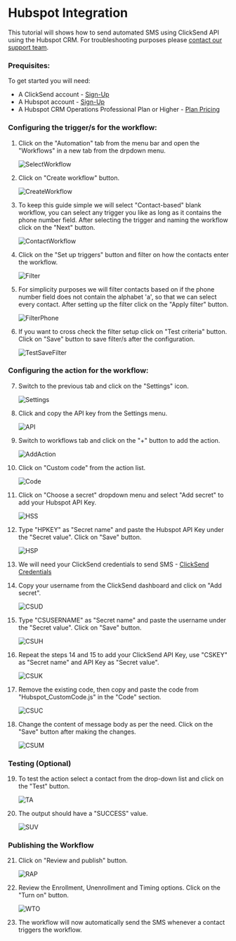 # Hubspot Integration

This tutorial will shows how to send automated SMS using ClickSend API using the Hubspot CRM.  For troubleshooting purposes please [contact our support team](https://www.clicksend.com/help?utm_source=github&utm_medium=referral&utm_campaign=integration-sqs&utm_content=contact-support).

### Prequisites:

To get started you will need:

- A ClickSend account -
    [Sign-Up](https://www.clicksend.com/signup?utm_source=github&utm_medium=referral&utm_campaign=integration-sqs&utm_content=pre-requisites)
- A Hubspot account - [Sign-Up](https://app.hubspot.com/signup-hubspot/crm?hubs_signup-cta=login-signup-cta&hubs_signup-url=app.hubspot.com%2Flogin&uuid=6d8713b6-037b-45ae-b99c-b1cd982d9849&step=landing_page)
- A Hubspot CRM Operations Professional Plan or Higher - [Plan Pricing](https://app.hubspot.com/pricing/22065255/operations?products=operations-hub-starter_1&term=annual)

### Configuring the trigger/s for the workflow:

1. Click on the "Automation" tab from the menu bar and open the "Workflows" in a new tab from the drpdown menu. 
  
    <img width="" alt="SelectWorkflow" src="https://user-images.githubusercontent.com/66475561/171551258-56f52963-e5cd-4cdb-a10b-11a8911a3e6f.png">
  
2. Click on "Create workflow" button.

    <img width="" alt="CreateWorkflow" src="https://user-images.githubusercontent.com/66475561/171106567-a7b8180f-ac48-4c29-8a5d-48a564e36745.png">
  
3. To keep this guide simple we will select "Contact-based" blank workflow, you can select any trigger you like as long as it contains the phone number field. After selecting the trigger and naming the workflow click on the "Next" button.

    <img width="" alt="ContactWorkflow" src="https://user-images.githubusercontent.com/66475561/171107617-c64bd239-f38a-40ed-843f-f467d7d599dc.png">
  
4. Click on the "Set up triggers" button and filter on how the contacts enter the workflow.

    <img width="" alt="Filter" src="https://user-images.githubusercontent.com/66475561/171109793-702aa901-df69-4834-9f1b-ecd358e1488d.png">
  
5. For simplicity purposes we will filter contacts based on if the phone number field does not contain the alphabet 'a', so that we can select every contact. After setting up the filter click on the "Apply filter" button.

    <img width="" alt="FilterPhone" src="https://user-images.githubusercontent.com/66475561/171111762-573f796d-7d5c-4ff4-af48-3eddffaef56a.png"> 

6. If you want to cross check the filter setup click on "Test criteria" button. Click on "Save" button to save filter/s after the configuration.

    <img width="" alt="TestSaveFilter" src="https://user-images.githubusercontent.com/66475561/171113227-e3096f52-ac26-40cb-8da5-8af649316ce8.png">

### Configuring the action for the workflow:

7. Switch to the previous tab and click on the "Settings" icon.

    <img width="" alt="Settings" src="https://user-images.githubusercontent.com/66475561/171551905-05f9f07c-7705-4fdc-a7ec-7299db9c1774.png">
    
8. Click and copy the API key from the Settings menu.

    <img width="" alt="API" src="https://user-images.githubusercontent.com/66475561/171552660-7108cb83-8c2d-486d-925d-bace2d9691cc.png">

9. Switch to workflows tab and click on the "+" button to add the action.

    <img width="" alt="AddAction" src="https://user-images.githubusercontent.com/66475561/171116487-f64ea5b8-67a3-4b20-b76a-63a484ba8f99.png">
    
10. Click on "Custom code" from the action list.

    <img width="" alt="Code" src="https://user-images.githubusercontent.com/66475561/171549087-d72ba017-382c-435a-b513-33ef71c3cb79.png">
    
11. Click on "Choose a secret" dropdown menu and select "Add secret" to add your Hubspot API Key.

    <img width="" alt="HSS" src="https://user-images.githubusercontent.com/66475561/171553371-11d7fd05-5ec0-4724-a70f-16c7c4d1e26b.png">
    
12. Type "HPKEY" as "Secret name" and paste the Hubspot API Key under the "Secret value". Click on "Save" button.

    <img width="" alt="HSP" src="https://user-images.githubusercontent.com/66475561/171553987-103ea2fb-2871-4964-8bb9-7d3f8f9e4acd.png">
    
13. We will need your ClickSend credentials to send SMS - [ClickSend Credentials](https://dashboard.clicksend.com/account/subaccounts?utm_source=github&utm_medium=referral&utm_campaign=integration-sqs&utm_content=cs-credentials)
    
14. Copy your username from the ClickSend dashboard and click on "Add secret".

    <img width="" alt="CSUD" src="https://user-images.githubusercontent.com/66475561/171555139-07b5bb00-3e85-424c-9895-1b7268a91daa.png">
    
15. Type "CSUSERNAME" as "Secret name" and paste the username under the "Secret value". Click on "Save" button.

    <img width="" alt="CSUH" src="https://user-images.githubusercontent.com/66475561/171556938-3179c4dd-8307-4041-8c8b-c8b6ef2b812a.png">

16. Repeat the steps 14 and 15 to add your ClickSend API Key, use "CSKEY" as "Secret name" and API Key as "Secret value".

    <img width="" alt="CSUK" src="https://user-images.githubusercontent.com/66475561/175233304-de0381f1-2029-4bf6-bfd0-ff7e333012e2.png">
    
17. Remove the existing code, then copy and paste the code from "Hubspot_CustomCode.js" in the "Code" section.
    
    <img width="" alt="CSUC" src="https://user-images.githubusercontent.com/66475561/175239615-973c89bf-ada3-4094-b6f1-7af66c033d14.png">

18. Change the content of message body as per the need. Click on the "Save" button after making the changes.

    <img width="" alt="CSUM" src="https://user-images.githubusercontent.com/66475561/175241369-38f4eb6f-efaa-4540-ad63-d2ffa6c0a882.png">
  
### Testing (Optional)

19. To test the action select a contact from the drop-down list and click on the "Test" button.

    <img width="" alt="TA" src="https://user-images.githubusercontent.com/66475561/176082471-c7b7ff29-0c8c-48bc-bb06-a5a27e559149.png">

20. The output should have a "SUCCESS" value.

    <img width="" alt="SUV" src="https://user-images.githubusercontent.com/66475561/176082555-02d8f5cb-aa5d-476b-ad9b-19302c2c96f7.png">

### Publishing the Workflow

21. Click on "Review and publish" button.

    <img width="" alt="RAP" src="https://user-images.githubusercontent.com/66475561/176083843-6a4ba9eb-4bfd-44f3-8702-7381d3c020b3.png">

22. Review the Enrollment, Unenrollment and Timing options. Click on the "Turn on" button.

    <img width="" alt="WTO" src="https://user-images.githubusercontent.com/66475561/176083950-72fd02ad-4ce2-4d82-9643-52e6f621ceea.png">

23. The workflow will now automatically send the SMS whenever a contact triggers the workflow.
